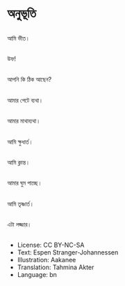 # অনুভূতি

##
আমি ভীত।

##
উফ!

##
আপনি কি ঠিক আছেন?

##
আমার পেটে ব্যথা।

##
আমার মাথাব্যথা।

##
আমি ক্ষুধার্ত।

##
আমি ক্লান্ত।

##
আমার ঘুম পাচ্ছে।

##
আমি তৃষ্ণার্ত।

##
এটা লজ্জার।

##
* License: CC BY-NC-SA
* Text: Espen Stranger-Johannessen
* Illustration: Aakanee
* Translation: Tahmina Akter
* Language: bn
